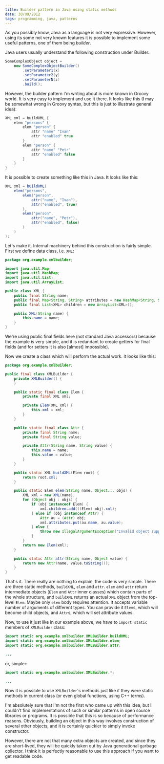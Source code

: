 ```yaml
---
title: Builder pattern in Java using static methods
date: 30/09/2012
tags: programming, java, patterns
---
```


As you possibly know, Java as a language is not very expressive. However, using its some not very known features it
is possible to implement some useful patterns, one of them being _builder_.

Java users usually understand the following construction under Builder.

```java
SomeComplexObject object =
    new SomeComplexObjectBuilder()
        .setParameter1(x)
        .setParameter2(y)
        .setParameterN(z)
        .build();
```

However, the builder pattern I'm writing about is more known in Groovy world. It is very easy to implement and use it 
there. It looks like this (I may be somewhat wrong in Groovy syntax, but this is just to illustrate general idea):

```groovy
XML xml = buildXML {
    elem "persons" {
        elem "person" {
            attr "name" "Ivan"
            attr "enabled" true
        }
        elem "person" {
            attr "name" "Petr"
            attr "enabled" false
        }
    }
}
```

It is possible to create something like this in Java. It looks like this:

```java
XML xml = buildXML(
    elem("persons",
        elem("person",
            attr("name", "Ivan"),
            attr("enabled", true)
        ),
        elem("person",
            attr("name", "Petr"),
            attr("enabled", false)
        )
    )
);
```

Let's make it. Internal machinery behind this construction is fairly simple. First we define data class, i.e. `XML`:

```java
package org.example.xmlbuilder;

import java.util.Map;
import java.util.HashMap;
import java.util.List;
import java.util.ArrayList;

public class XML {
    public final String name;
    public final Map<String, String> attributes = new HashMap<String, String>();
    public final List<XML> children = new ArrayList<XML>();

    public XML(String name) {
        this.name = name;
    }
}
```

We're using public final fields here (not standard Java accessors) because the example is very simple,
and it is redundant to create getters for final fields (and for setters it is also [almost] impossible).

Now we create a class which will perform the actual work. It looks like this:

```java
package org.example.xmlbuilder;

public final class XMLBuilder {
    private XMLBuilder() {
    }

    public static final class Elem {
        private final XML xml;

        private Elem(XML xml) {
            this.xml = xml;
        }
    }

    public static final class Attr {
        private final String name;
        private final String value;

        private Attr(String name, String value) {
            this.name = name;
            this.value = value;
        }
    }

    public static XML buildXML(Elem root) {
        return root.xml;
    }

    public static Elem elem(String name, Object... objs) {
        XML xml = new XML(name);
        for (Object obj : objs) {
            if (obj instanceof Elem) {
                xml.children.add(((Elem) obj).xml);
            } else if (obj instanceof Attr) {
                Attr au = (Attr) obj;
                xml.attributes.put(au.name, au.value);
            } else {
                throw new IllegalArgumentException("Invalid object supplied: " + obj);
            }
        }
        return new Elem(xml);
    }

    public static Attr attr(String name, Object value) {
        return new Attr(name, value.toString());
    }
}
```

That's it. There really are nothing to explain, the code is very simple. There are three static methods,
`buildXML`, `elem` and `attr`. `elem` and `attr` return intermediate objects (`Elem` and `Attr` inner classes) which
contain parts of the whole structure, and `buildXML` returns an actual `XML` object from the top-level `Elem`.
Maybe only `elem` body requires attention. It accepts variable number of arguments of different types. You can provide
it `Elem`s, which will become child objects, and `Attr`s, which will set attribute values.

Now, to use it just like in our example above, we have to `import static` members of `XMLBuilder` class:

```java
import static org.example.xmlbuilder.XMLBuilder.buildXML;
import static org.example.xmlbuilder.XMLBuilder.elem;
import static org.example.xmlbuilder.XMLBuilder.attr;

...
```

or, simpler:

```java
import static org.example.xmlbuilder.XMLBuilder.*;

...
```

Now it is possible to use `XMLBuilder`'s methods just like if they were static methods in current class (or even
global functions, using C++ terms).

I'm absolutely sure that I'm not the first who came up with this idea, but I couldn't find implementations of such or
similar patterns in open source libraries or programs. It is possible that this is so because of performance
reasons. Obviously, building an object in this way involves construction of several other objects, and it is
certainly quickier to simply invoke constructor.

However, there are not that many extra objects are created, and since they are short-lived, they will be quickly
taken out by Java generational garbage collector. I think it is perfectly reasonable to use this approach if you
want to get readable code.
